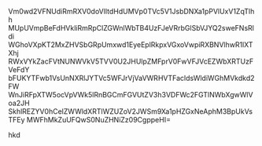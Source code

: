 Vm0wd2VFNUdiRmRXV0doVlltdHdUMVp0TVc5V1JsbDNXa1pPVlUxV1ZqTlhh
MUpUVmpBeFdHVkliRmRpClZGWnlWbTB4UzFJeVRrbGlSbVJYQ2sweFNsRldi
WGhoVXpKT2MxZHVSbGRpUmxwd1EyeEplRkpxVGxoVwpiRXBNVlhwR1lXTXhj
RWxVYkZacFVtNUNWVkV5TVV0U2JHUlpZMFprV0FwVFJVcEZWbXRTUzFVeFdY
bFUKYTFwb1VsUnNXRlJYTVc5WFJrVjVaVWRHVTFacldsWldiWGhMVkdkd2FW
WnJiRFpXTW5ocVpVWk5lRnBGCmFGVUtZV3h3VDFWc2FGTlNWbXgwWlVoa2JH
SkhlREZYV0hCelZWWldXRTlWZUZoV2JWSm9Xa1pHZGxNeAphM3BpUkVsTFEy
MWFhMkZuUFQwS0NuZHNiZz09CgppeHI=

hkd